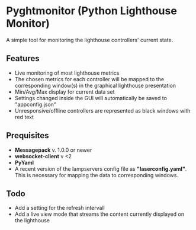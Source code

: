 # Pyghtmonitor (Python Lighthouse Monitor)
A simple tool for monitoring the lighthouse controllers' current state. 

## Features
- Live monitoring of most lighthouse metrics
- The chosen metrics for each controller will be mapped to the corresponding window(s) in the graphical lighthouse presentation
- Min/Avg/Max display for current data set
- Settings changed inside the GUI will automatically be saved to "appconfig.json"
- Unresponsive/offline controllers are represented as black windows with red text

## Prequisites
- **Messagepack** v. 1.0.0 or newer
- **websocket-client** v <2
- **PyYaml**
- A recent version of the lampservers config file as **"laserconfig.yaml"**. This is necessary for mapping the data to corresponding windows.

## Todo
- Add a setting for the refresh intervall
- Add a live view mode that streams the content currently displayed on the lighthouse
